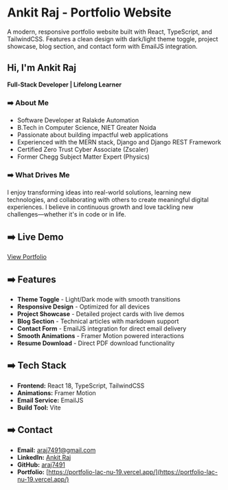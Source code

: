 # Ankit Raj - Portfolio Website

A modern, responsive portfolio website built with React, TypeScript, and TailwindCSS. Features a clean design with dark/light theme toggle, project showcase, blog section, and contact form with EmailJS integration.

## Hi, I'm Ankit Raj

**Full-Stack Developer | Lifelong Learner**

### ➡️ About Me

- Software Developer at Ralakde Automation
- B.Tech in Computer Science, NIET Greater Noida  
- Passionate about building impactful web applications  
- Experienced with the MERN stack, Django and Django REST Framework
- Certified Zero Trust Cyber Associate (Zscaler)  
- Former Chegg Subject Matter Expert (Physics)

### ➡️ What Drives Me

I enjoy transforming ideas into real-world solutions, learning new technologies, and collaborating with others to create meaningful digital experiences. I believe in continuous growth and love tackling new challenges—whether it's in code or in life.

## ➡️ Live Demo

[View Portfolio](https://portfolio-lac-nu-19.vercel.app/)

## ➡️ Features

- **Theme Toggle** - Light/Dark mode with smooth transitions
- **Responsive Design** - Optimized for all devices
- **Project Showcase** - Detailed project cards with live demos
- **Blog Section** - Technical articles with markdown support
- **Contact Form** - EmailJS integration for direct email delivery
- **Smooth Animations** - Framer Motion powered interactions
- **Resume Download** - Direct PDF download functionality

## ➡️ Tech Stack

- **Frontend:** React 18, TypeScript, TailwindCSS
- **Animations:** Framer Motion
- **Email Service:** EmailJS
- **Build Tool:** Vite

## ➡️ Contact

- **Email:** [araj7491@gmail.com](mailto:araj7491@gmail.com)
- **LinkedIn:** [Ankit Raj](https://www.linkedin.com/in/ankit-raj-3594b6237/)
- **GitHub:** [araj7491](https://github.com/araj7491)
- **Portfolio:** [https://portfolio-lac-nu-19.vercel.app/](https://portfolio-lac-nu-19.vercel.app/)
